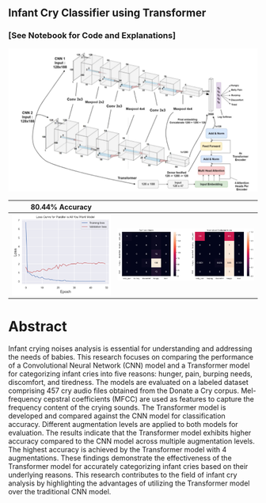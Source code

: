 ## Infant Cry Classifier using Transformer
### [See Notebook for Code and Explanations]

<img src="report/transformer.png">

|  80.44% Accuracy     |       |
|---------------------------|------------------|
<img src="report/acuuracy.png">  | <img src="report/matrix.png">|

# Abstract
Infant crying noises analysis is essential for understanding and addressing the needs of babies. This research focuses on comparing the performance of a Convolutional Neural Network (CNN) model and a Transformer model for categorizing infant cries into five reasons: hunger, pain, burping needs, discomfort, and tiredness. The models are evaluated on a labeled dataset comprising 457 cry audio files obtained from the Donate a Cry corpus. Mel-frequency cepstral coefficients (MFCC) are used as features to capture the frequency content of the crying sounds. The Transformer model is developed and compared against the CNN model for classification accuracy. Different augmentation levels are applied to both models for evaluation. The results indicate that the Transformer model exhibits higher accuracy compared to the CNN model across multiple augmentation levels. The highest accuracy is achieved by the Transformer model with 4 augmentations. These findings demonstrate the effectiveness of the Transformer model for accurately categorizing infant cries based on their underlying reasons. This research contributes to the field of infant cry analysis by highlighting the advantages of utilizing the Transformer model over the traditional CNN model. 
